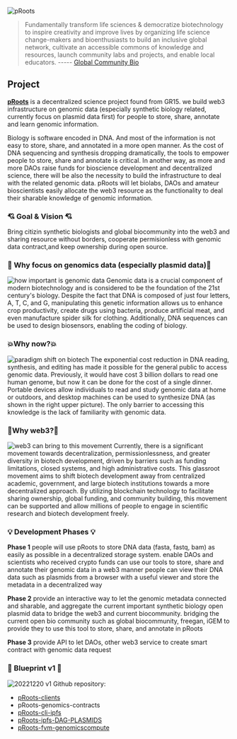 ![pRoots](https://shdw-drive.genesysgo.net/6WSW4N85PxPUFVrjB41vicn5ZqZRWA4SDuqtczAnjtLA/ppt_pRoots_landing.png)


>Fundamentally transform life sciences & democratize biotechnology to inspire creativity and improve lives by organizing life science change-makers and bioenthusiasts to build an inclusive global network, cultivate an accessible commons of knowledge and resources, launch community labs and projects, and enable local educators.   ----- [Global Community Bio](https://www.biosummit.org/statement-of-shared-purpose)


## Project
**[pRoots](https://gitcoin.co/grants/7445/proots-empower-people-to-store-share-annotate-and)**  is a decentralized science project found from GR15. we build web3 infrastructure on genomic data (especially synthetic biology related, currently focus on plasmid data first) for people to store, share, annotate and learn genomic information. 

Biology is software encoded in DNA. And most of the information is not easy to store, share, and annotated in a more open manner. As the cost of DNA sequencing and synthesis dropping dramatically, the tools to empower people to store, share and annotate is critical. In another way, as more and more DAOs raise funds for bioscience development and decentralized science, there will be also the necessity to build the infrastructure to deal with the related genomic data. pRoots will let biolabs, DAOs and amateur bioscientists easily allocate the web3 resource as the functionality to deal their sharable knowledge of genomic information.

### :cupid: Goal & Vision :cupid:
Bring citizin synthetic biologists and global biocommunity into the web3 and sharing resource without borders, cooperate permisionless with genomic data contract,and keep ownership during open source.

### :gem: Why focus on genomics data (especially plasmid data):gem:
![how important is genomic data](https://shdw-drive.genesysgo.net/6WSW4N85PxPUFVrjB41vicn5ZqZRWA4SDuqtczAnjtLA/ppt_cornerstone_genomicdata.png)
Genomic data is a crucial component of modern biotechnology and is considered to be the foundation of the 21st century's biology. Despite the fact that DNA is composed of just four letters, A, T, C, and G, manipulating this genetic information allows us to enhance crop productivity, create drugs using bacteria, produce artificial meat, and even manufacture spider silk for clothing. Additionally, DNA sequences can be used to design biosensors, enabling the coding of biology.

### :boom:Why now?:boom:
![paradigm shift on biotech](https://shdw-drive.genesysgo.net/6WSW4N85PxPUFVrjB41vicn5ZqZRWA4SDuqtczAnjtLA/ppt_paradigm_shift_biotech.png)
The exponential cost reduction in DNA reading, synthesis, and editing has made it possible for the general public to access genomic data. Previously, it would have cost 3 billion dollars to read one human genome, but now it can be done for the cost of a single dinner. Portable devices allow individuals to read and study genomic data at home or outdoors, and desktop machines can be used to synthesize DNA (as shown in the right upper picture). The only barrier to accessing this knowledge is the lack of familiarity with genomic data.

### :muscle:Why web3?:muscle:
![web3 can bring to this movement](https://shdw-drive.genesysgo.net/6WSW4N85PxPUFVrjB41vicn5ZqZRWA4SDuqtczAnjtLA/ppt_movement.png)
Currently, there is a significant movement towards decentralization, permissionlessness, and greater diversity in biotech development, driven by barriers such as funding limitations, closed systems, and high administrative costs. This glassroot movement aims to shift biotech development away from centralized academic, government, and large biotech institutions towards a more decentralized approach. By utilizing blockchain technology to facilitate sharing ownership, global funding, and community building, this movement can be supported and allow millions of people to engage in scientific research and biotech development freely.

### :bulb: Development Phases :bulb:
**Phase 1**
people will use pRoots to store DNA data (fasta, fastq, bam) as easily as possible in a decentralized storage system.
enable DAOs and scientists who received crypto funds can use our tools to store, share and annotate their genomic data in a web3 manner
people can view their DNA data such as plasmids from a browser with a useful viewer and store the metadata in a decentralized way


**Phase 2**
provide an interactive way to let the genomic metadata connected and sharable, and aggregate the current important synthetic biology open plasmid data to bridge the web3 and current biocommunity.
bridging the current open bio community such as global biocommunity, freegan, iGEM to provide they to use this tool to store, share, and annotate in pRoots


**Phase 3**
provide API to let DAOs, other web3 service to create smart contract with genomic data request 


### :scroll: Blueprint v1 :scroll:
![20221220 v1](https://shdw-drive.genesysgo.net/6WSW4N85PxPUFVrjB41vicn5ZqZRWA4SDuqtczAnjtLA/ppt_blueprint_v1.png)
Github repository:

- [pRoots-clients](https://github.com/Proots-Foundation/proots-client-v1)
- pRoots-genomics-contracts
- [pRoots-cli-ipfs]()
- [pRoots-ipfs-DAG-PLASMIDS]()
- [pRoots-fvm-genomicscompute]()
